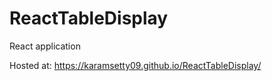 # ReactTableDisplay
React application

Hosted at: https://karamsetty09.github.io/ReactTableDisplay/
